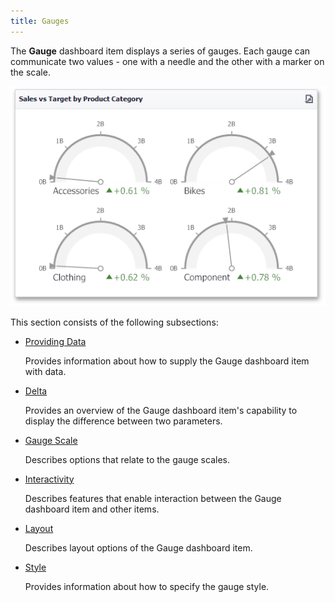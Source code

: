 ```yaml
---
title: Gauges
---
```

The **Gauge** dashboard item displays a series of gauges. Each gauge can communicate two values - one with a needle and the other with a marker on the scale.

![MainFeatures_Gauges](../../../images/Img18176.png)

This section consists of the following subsections:
* [Providing Data](../../../../dashboard-for-desktop/articles/dashboard-designer/designing-dashboard-items/gauges/providing-data.md)
	
	Provides information about how to supply the Gauge dashboard item with data.
* [Delta](../../../../dashboard-for-desktop/articles/dashboard-designer/designing-dashboard-items/gauges/delta.md)
	
	Provides an overview of the Gauge dashboard item's capability to display the difference between two parameters.
* [Gauge Scale](../../../../dashboard-for-desktop/articles/dashboard-designer/designing-dashboard-items/gauges/gauge-scale.md)
	
	Describes options that relate to the gauge scales.
* [Interactivity](../../../../dashboard-for-desktop/articles/dashboard-designer/designing-dashboard-items/gauges/interactivity.md)
	
	Describes features that enable interaction between the Gauge dashboard item and other items.
* [Layout](../../../../dashboard-for-desktop/articles/dashboard-designer/designing-dashboard-items/gauges/layout.md)
	
	Describes layout options of the Gauge dashboard item.
* [Style](../../../../dashboard-for-desktop/articles/dashboard-designer/designing-dashboard-items/gauges/style.md)
	
	Provides information about how to specify the gauge style.